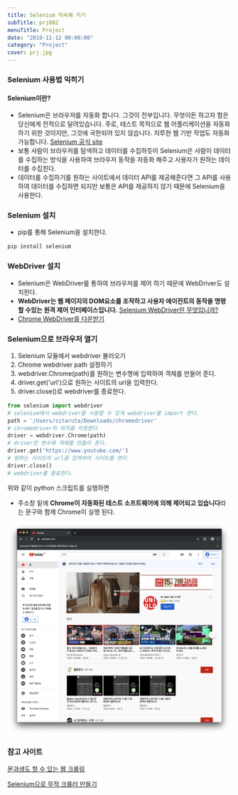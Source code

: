 ```yaml
---
title: Selenium 익숙해 지기
subTitle: prj002
menuTitle: Project
date: "2019-11-12 00:00:00"
category: "Project"
cover: prj.jpg
---
```


### Selenium 사용법 익히기

#### Selenium이란?

- Selenium은 브라우저를 자동화 합니다. 그것이 전부입니다. 무엇이든 하고자 함은 당신에게 전적으로 달려있습니다. 주로, 테스트 목적으로 웹 어플리케이션을 자동화하기 위한 것이지만, 그것에 국한되어 있지 않습니다. 지루한 웹 기반 작업도 자동화 가능합니다. [Selenium 공식 site](https://www.seleniumhq.org)
- 보통 사람이 브라우저를 탐색하고 데이터를 수집하듯이 Selenium은 사람이 데이터를 수집하는 방식을 사용하여 브라우저 동작을 자동화 해주고 사용자가 원하는 데이터를 수집힌다.
- 데이터를 수집하기를 원하는 사이트에서 데이터 API를 제공해준다면 그 API를 사용하여 데이터를 수집하면 되지만 보통은 API를 제공하지 않기 때문에 Selenium을 사용한다.

### Selenium 설치

- pip를 통해 Selenium을 설치한다.

```bash
pip install selenium
```

### WebDriver 설치

- Selenium은 WebDriver를 통하여 브라우저를 제어 하기 때문에 WebDriver도 설치한다.
- **WebDriver는 웹 페이지의 DOM요소를 조작하고 사용자 에이전트의 동작을 명령할 수있는 원격 제어 인터페이스입니다.** [Selenium WebDriver란 무엇입니까?]([https://riptutorial.com/ko/selenium-webdriver/example/5257/selenium-webdriver-%EB%9E%80-%EB%AC%B4%EC%97%87%EC%9E%85%EB%8B%88%EA%B9%8C-](https://riptutorial.com/ko/selenium-webdriver/example/5257/selenium-webdriver-란-무엇입니까-))
- [Chrome WebDriver를 다운받기](https://sites.google.com/a/chromium.org/chromedriver/downloads)

### Selenium으로 브라우저 열기

1. Selenium 모듈에서 webdriver 불러오기
2. Chrome webdriver path 설정하기
3. webdriver.Chrome(path)를 원하는 변수명에 입력하여 객체를 만들어 준다.
4. driver.get('url')으로 원하는 사이트의 url을 입력한다.
5. driver.close()로 webdriver를 종료한다.

```python
from selenium import webdriver
# selenium에서 webdriver를 사용할 수 있게 webdriver를 import 한다.
path = '/Users/sitaruta/Downloads/chromedriver'
# chromedriver의 위치를 지정한다.
driver = webdriver.Chrome(path)
# driver란 변수에 객체를 만들어 준다.
driver.get('https://www.youtube.com/')
# 원하는 사이트의 url을 입력하여 사이트를 연다.
driver.close()
# webdriver를 종료한다.
```

위와 같이 python 스크립트를 실행하면 

- 주소창 밑에 **Chrome이 자동화된 테스트 소프트웨어에 의해 제어되고 있습니다**라는 문구와 함께 Chrome이 실행 된다.

![web](webdriver.jpg)

### 참고 사이트

[문과생도 할 수 있는 웹 크롤링](https://sacko.tistory.com/13)

[Selenium으로 무적 크롤러 만들기](https://beomi.github.io/gb-crawling/posts/2017-02-27-HowToMakeWebCrawler-With-Selenium.html)









